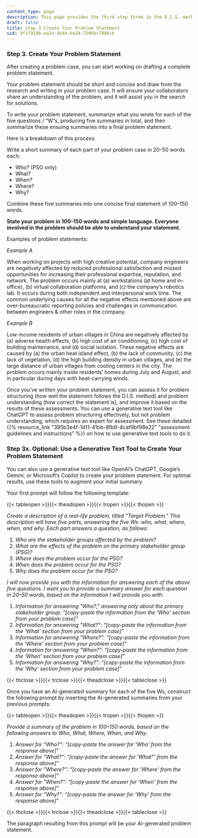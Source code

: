 ```yaml
---
content_type: page
description: This page provides the third step three in the D.I.S. method.
draft: false
title: Step 3 Create Your Problem Statement
uid: 9f1f910b-ea2e-4b4d-be28-7596bc7886cb
---
```

### **Step 3. Create Your Problem Statement**

After creating a problem case, you can start working on drafting a complete problem statement.

Your problem statement should be short and concise and draw from the research and writing in your problem case. It will ensure your collaborators share an understanding of the problem, and it will assist you in the search for solutions.

To write your problem statement, summarize what you wrote for each of the five questions / “W”s, producing five summaries in total, and then summarize these ensuing summaries into a final problem statement.

Here is a breakdown of this process:

Write a short summary of each part of your problem case in 20–50 words each:

- Who? (PSG only)
- What?
- When?
- Where?
- Why?

Combine these five summaries into one concise final statement of 100–150 words.

**State your problem in 100–150 words and simple language. Everyone involved in the problem should be able to understand your statement.**

Examples of problem statements:

*Example A*

When working on projects with high creative potential, company engineers are negatively affected by reduced professional satisfaction and missed opportunities for increasing their professional expertise, reputation, and network. The problem occurs mainly at (a) workstations (at home and in-office), (b) virtual collaboration platforms, and (c) the company’s robotics lab. It occurs during both independent and interpersonal work time. The common underlying causes for all the negative effects mentioned above are over-bureaucratic reporting policies and challenges in communication between engineers & other roles in the company.

*Example B*

Low-income residents of urban villages in China are negatively affected by (a) adverse health effects, (b) high cost of air conditioning, (c) high cost of building maintenance, and (d) social isolation. These negative effects are caused by (a) the urban heat island effect, (b) the lack of community, (c) the lack of vegetation, (d) the high building density in urban villages, and (e) the large distance of urban villages from cooling centers in the city. The problem occurs mainly inside residents’ homes during July and August, and in particular during days with heat-carrying winds.

Once you’ve written your problem statement, you can assess it for problem structuring (how well the statement follows the D.I.S. method) and problem understanding (how correct the statement is), and improve it based on the results of these assessments. You can use a generative text tool like ChatGPT to assess problem structuring effectively, but not problem understanding, which requires an expert for assessment. See these detailed {{% resource_link "395b3e4f-1d11-41bb-8fb9-4caf9bf98e22" "assessment guidelines and instructions" %}} on how to use generative text tools to do it.

### **Step 3x. Optional: Use a Generative Text Tool to Create Your Problem Statement**

You can also use a generative text tool like OpenAI’s ChatGPT, Google’s Gemini, or Microsoft’s Copilot to create your problem statement. For optimal results, use these tools to augment your initial summary.

Your first prompt will follow the following template:      

{{< tableopen >}}{{< theadopen >}}{{< tropen >}}{{< thopen >}}

*Create a description of a real-life problem, titled "Target Problem." This description will have five parts, answering the five Ws: who, what, where, when, and why. Each part answers a question, as follows:*

1. *Who are the stakeholder groups affected by the problem?*
2. *What are the effects of the problem on the primary stakeholder group (PSG)?*
3. *Where does the problem occur for the PSG?*
4. *When does the problem occur for the PSG?*
5. *Why does the problem occur for the PSG?*

*I will now provide you with the information for answering each of the above five questions. I want you to provide a summary answer for each question in 20–50 words, based on the information I will provide you with:*

1. *Information for answering "Who?," answering only about the primary stakeholder group: “\[copy-paste the information from the 'Who' section from your problem case\]”*
2. *Information for answering "What?": “\[copy-paste the information from the ‘What’ section from your problem case\]”*
3. *Information for answering "Where?": “\[copy-paste the information from the ‘Where’ section from your problem case\]”*
4. *Information for answering "When?": “\[copy-paste the information from the ‘When’ section from your problem case\]”*
5. *Information for answering "Why?": “\[copy-paste the information from the ‘Why’ section from your problem case\]”*

{{< thclose >}}{{< trclose >}}{{< theadclose >}}{{< tableclose >}}

Once you have an AI-generated summary for each of the five Ws, construct the following prompt by inserting the AI-generated summaries from your previous prompts:

{{< tableopen >}}{{< theadopen >}}{{< tropen >}}{{< thopen >}}

*Provide a summary of the problem in 100–150 words, based on the following answers to Who, What, Where, When, and Why:*

1. *Answer for "Who?": “\[copy-paste the answer for 'Who' from the response above\]”*
2. *Answer for "What?": “\[copy-paste the answer for 'What"' from the response above\]”*
3. *Answer for "Where?": “\[copy-paste the answer for 'Where' from the response above\]”*
4. *Answer for "When?": “\[copy-paste the answer for 'When' from the response above\]”*
5. *Answer for "Why?": “\[copy-paste the answer for ‘Why' from the response above\]”*

{{< thclose >}}{{< trclose >}}{{< theadclose >}}{{< tableclose >}}

The paragraph resulting from this prompt will be your AI-generated problem statement.